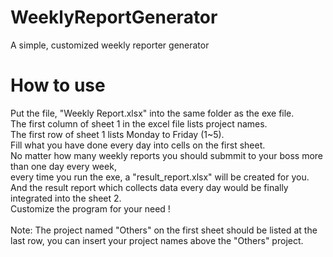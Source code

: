WeeklyReportGenerator
=====================

A simple, customized weekly reporter generator

How to use
=====================

Put the file, "Weekly Report.xlsx" into the same folder as the exe file.<br>
The first column of sheet 1 in the excel file lists project names.<br>
The first row of sheet 1 lists Monday to Friday (1~5).<br>
Fill what you have done every day into cells on the first sheet.<br>
No matter how many weekly reports you should submmit to your boss more than one day every week,<br>
every time you run the exe, a "result_report.xlsx" will be created for you.<br>
And the result report which collects data every day would be finally integrated into the sheet 2.<br>
Customize the program for your need !
<br><br>
Note: The project named "Others" on the first sheet should be listed at the last row, you can insert your project names above the "Others" project.
